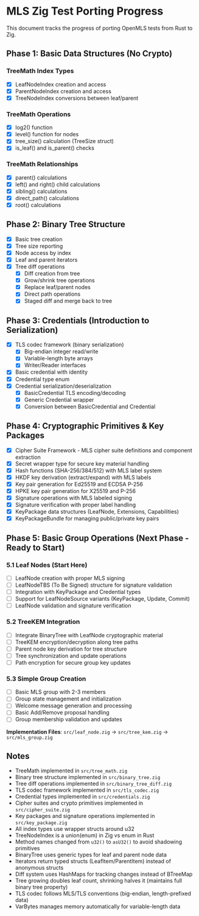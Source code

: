 # MLS Zig Test Porting Progress

This document tracks the progress of porting OpenMLS tests from Rust to Zig.

## Phase 1: Basic Data Structures (No Crypto)

### TreeMath Index Types
- [x] LeafNodeIndex creation and access
- [x] ParentNodeIndex creation and access  
- [x] TreeNodeIndex conversions between leaf/parent

### TreeMath Operations
- [x] log2() function
- [x] level() function for nodes
- [x] tree_size() calculation (TreeSize struct)
- [x] is_leaf() and is_parent() checks

### TreeMath Relationships
- [x] parent() calculations
- [x] left() and right() child calculations
- [x] sibling() calculations
- [x] direct_path() calculations
- [x] root() calculations

## Phase 2: Binary Tree Structure
- [x] Basic tree creation
- [x] Tree size reporting
- [x] Node access by index
- [x] Leaf and parent iterators
- [x] Tree diff operations
  - [x] Diff creation from tree
  - [x] Grow/shrink tree operations
  - [x] Replace leaf/parent nodes
  - [x] Direct path operations
  - [x] Staged diff and merge back to tree

## Phase 3: Credentials (Introduction to Serialization)
- [x] TLS codec framework (binary serialization)
  - [x] Big-endian integer read/write
  - [x] Variable-length byte arrays
  - [x] Writer/Reader interfaces
- [x] Basic credential with identity
- [x] Credential type enum
- [x] Credential serialization/deserialization
  - [x] BasicCredential TLS encoding/decoding
  - [x] Generic Credential wrapper
  - [x] Conversion between BasicCredential and Credential

## Phase 4: Cryptographic Primitives & Key Packages
- [x] Cipher Suite Framework - MLS cipher suite definitions and component extraction
- [x] Secret wrapper type for secure key material handling  
- [x] Hash functions (SHA-256/384/512) with MLS label system
- [x] HKDF key derivation (extract/expand) with MLS labels
- [x] Key pair generation for Ed25519 and ECDSA P-256
- [x] HPKE key pair generation for X25519 and P-256
- [x] Signature operations with MLS labeled signing
- [x] Signature verification with proper label handling
- [x] KeyPackage data structures (LeafNode, Extensions, Capabilities)
- [x] KeyPackageBundle for managing public/private key pairs

## Phase 5: Basic Group Operations (Next Phase - Ready to Start)

### 5.1 Leaf Nodes (Start Here)
- [ ] LeafNode creation with proper MLS signing
- [ ] LeafNodeTBS (To Be Signed) structure for signature validation  
- [ ] Integration with KeyPackage and Credential types
- [ ] Support for LeafNodeSource variants (KeyPackage, Update, Commit)
- [ ] LeafNode validation and signature verification

### 5.2 TreeKEM Integration  
- [ ] Integrate BinaryTree with LeafNode cryptographic material
- [ ] TreeKEM encryption/decryption along tree paths
- [ ] Parent node key derivation for tree structure
- [ ] Tree synchronization and update operations
- [ ] Path encryption for secure group key updates

### 5.3 Simple Group Creation
- [ ] Basic MLS group with 2-3 members
- [ ] Group state management and initialization
- [ ] Welcome message generation and processing
- [ ] Basic Add/Remove proposal handling
- [ ] Group membership validation and updates

**Implementation Files**: `src/leaf_node.zig` → `src/tree_kem.zig` → `src/mls_group.zig`

## Notes
- TreeMath implemented in `src/tree_math.zig`
- Binary tree structure implemented in `src/binary_tree.zig`
- Tree diff operations implemented in `src/binary_tree_diff.zig`
- TLS codec framework implemented in `src/tls_codec.zig`
- Credential types implemented in `src/credentials.zig`
- Cipher suites and crypto primitives implemented in `src/cipher_suite.zig`
- Key packages and signature operations implemented in `src/key_package.zig`
- All index types use wrapper structs around u32
- TreeNodeIndex is a union(enum) in Zig vs enum in Rust
- Method names changed from `u32()` to `asU32()` to avoid shadowing primitives
- BinaryTree uses generic types for leaf and parent node data
- Iterators return typed structs (LeafItem/ParentItem) instead of anonymous structs
- Diff system uses HashMaps for tracking changes instead of BTreeMap
- Tree growing doubles leaf count, shrinking halves it (maintains full binary tree property)
- TLS codec follows MLS/TLS conventions (big-endian, length-prefixed data)
- VarBytes manages memory automatically for variable-length data